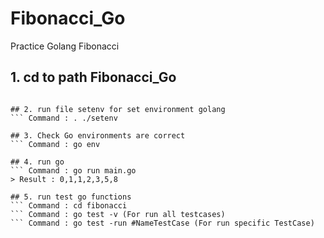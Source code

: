 # Fibonacci_Go
Practice Golang Fibonacci


## 1. cd to path Fibonacci_Go
``` Command : cd path/Fibonacci_Go

## 2. run file setenv for set environment golang
``` Command : . ./setenv

## 3. Check Go environments are correct
``` Command : go env

## 4. run go
``` Command : go run main.go
> Result : 0,1,1,2,3,5,8

## 5. run test go functions
``` Command : cd fibonacci
``` Command : go test -v (For run all testcases)
``` Command : go test -run #NameTestCase (For run specific TestCase)